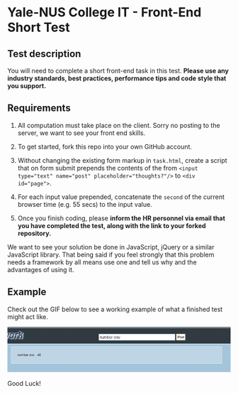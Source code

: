 Yale-NUS College IT - Front-End Short Test
==========================================

## Test description

You will need to complete a short front-end task in this test. **Please use any industry standards, best practices, performance tips and code style that you support.** 

## Requirements

1. All computation must take place on the client. Sorry no posting to the server, we want to see your front end skills.

2. To get started, fork this repo into your own GitHub account.

3. Without changing the existing form markup in `task.html`, create a script that on form submit prepends the contents of the from `<input type="text" name="post" placeholder="thoughts?"/>` to `<div id="page">`. 

4. For each input value prepended, concatenate the `second` of the current browser time (e.g. 55 secs) to the input value.

5. Once you finish coding, please **inform the HR personnel via email that you have completed the test, along with the link to your forked repository.**

We want to see your solution be done in JavaScript, jQuery or a similar JavaScript library. That being said if you feel strongly that this problem needs a framework by all means use one and tell us why and the advantages of using it.

## Example

Check out the GIF below to see a working example of what a finished test might act like. 

![](steps.gif)

Good Luck!
